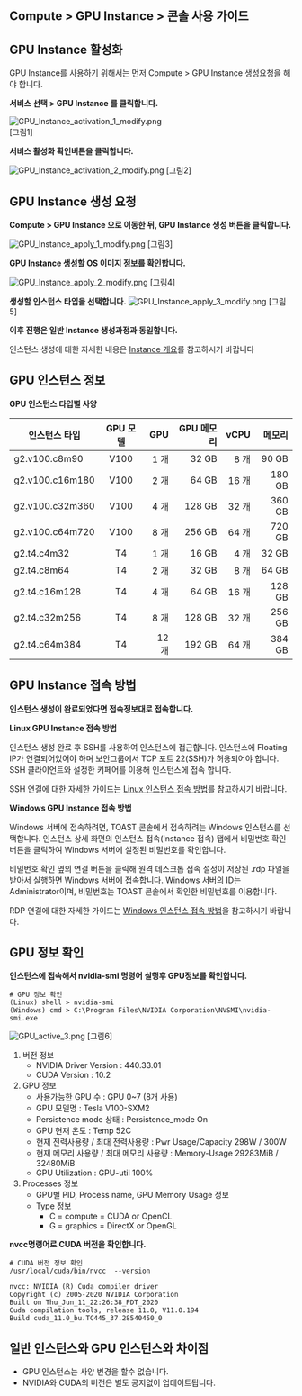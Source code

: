 ## Compute > GPU Instance > 콘솔 사용 가이드

## GPU Instance 활성화

GPU Instance를 사용하기 위해서는 먼저 Compute > GPU Instance 생성요청을 해야 합니다.

**서비스 선택 > GPU Instance 를 클릭합니다.**

![GPU_Instance_activation_1_modify.png](http://static.toastoven.net/prod_gpu/ko_TG_C1.jpg)  
[그림1]

**서비스 활성화 확인버튼을 클릭합니다.**

![GPU_Instance_activation_2_modify.png](http://static.toastoven.net/prod_gpu/ko_TG_C2.jpg)
[그림2]



## GPU Instance 생성 요청

**Compute > GPU Instance 으로 이동한 뒤, GPU Instance 생성 버튼을 클릭합니다.**

![GPU_Instance_apply_1_modify.png](http://static.toastoven.net/prod_gpu/ko_TG_C3.jpg)
[그림3]

**GPU Instance 생성할 OS 이미지 정보를 확인합니다.**

![GPU_Instance_apply_2_modify.png](http://static.toastoven.net/prod_gpu/ko_TG_C4.jpg)
[그림4]

**생성할 인스턴스 타입을 선택합니다.**
![GPU_Instance_apply_3_modify.png](http://static.toastoven.net/prod_gpu/ko_TG_C5.jpg)
[그림5]

**이후 진행은 일반 Instance 생성과정과 동일합니다.**

인스턴스 생성에 대한 자세한 내용은 [Instance 개요](http://docs.toast.com/ko/Compute/Instance/ko/overview/)를 참고하시기 바랍니다


## GPU 인스턴스 정보

**GPU 인스턴스 타입별 사양**

| 인스턴스 타입   | GPU 모델 | GPU   | GPU 메모리 | vCPU  | 메모리 |
| --------------- | :--------: | -----: | ----------: | -----: | ------: |
| g2.v100.c8m90   | V100     | 1 개  | 32 GB      | 8 개  | 90 GB  |
| g2.v100.c16m180 | V100     | 2 개  | 64 GB      | 16 개 | 180 GB |
| g2.v100.c32m360 | V100     | 4 개  | 128 GB     | 32 개 | 360 GB |
| g2.v100.c64m720 | V100     | 8 개  | 256 GB     | 64 개 | 720 GB |
| g2.t4.c4m32     | T4       | 1 개  | 16 GB      | 4 개  | 32 GB  |
| g2.t4.c8m64     | T4       | 2 개  | 32 GB      | 8 개  | 64 GB  |
| g2.t4.c16m128   | T4       | 4 개  | 64 GB      | 16 개 | 128 GB |
| g2.t4.c32m256   | T4       | 8 개  | 128 GB     | 32 개 | 256 GB |
| g2.t4.c64m384   | T4       | 12 개 | 192 GB     | 64 개 | 384 GB |



## GPU Instance 접속 방법

**인스턴스 생성이 완료되었다면 접속정보대로 접속합니다.**

**Linux GPU Instance 접속 방법**

인스턴스 생성 완료 후 SSH를 사용하여 인스턴스에 접근합니다.
인스턴스에 Floating IP가 연결되어있어야 하며 보안그룹에서 TCP 포트 22(SSH)가 허용되어야 합니다.
SSH 클라이언트와 설정한 키페어를 이용해 인스턴스에 접속 합니다.

SSH 연결에 대한 자세한 가이드는 [Linux 인스턴스 접속 방법](https://docs.toast.com/ko/Compute/Instance/ko/overview/#linux)를 참고하시기 바랍니다.

**Windows GPU Instance 접속 방법**

Windows 서버에 접속하려면, TOAST 콘솔에서 접속하려는 Windows 인스턴스를 선택합니다. 인스턴스 상세 화면의 인스턴스 접속(Instance 접속) 탭에서 비밀번호 확인 버튼을 클릭하여 Windows 서버에 설정된 비밀번호를 확인합니다.

비밀번호 확인 옆의 연결 버튼을 클릭해 원격 데스크톱 접속 설정이 저장된 .rdp 파일을 받아서 실행하면 Windows 서버에 접속합니다. Windows 서버의 ID는 Administrator이며, 비밀번호는 TOAST 콘솔에서 확인한 비밀번호를 이용합니다.

RDP 연결에 대한 자세한 가이드는 [Windows 인스턴스 접속 방법](https://docs.toast.com/ko/Compute/Instance/ko/overview/#windows)을 참고하시기 바랍니다.

## GPU 정보 확인

**인스턴스에 접속해서 nvidia-smi 명령어 실행후 GPU정보를 확인합니다.**

```
# GPU 정보 확인
(Linux) shell > nvidia-smi
(Windows) cmd > C:\Program Files\NVIDIA Corporation\NVSMI\nvidia-smi.exe
```

![GPU_active_3.png](http://static.toastoven.net/prod_gpu/nvidia-smi_stress2_1_70.png)
[그림6]

1. 버전 정보
    * NVIDIA Driver Version : 440.33.01
    * CUDA Version : 10.2
2. GPU 정보
    * 사용가능한 GPU 수 : GPU 0~7 (8개 사용)
    * GPU 모델명 : Tesla V100-SXM2
    * Persistence mode 상태 : Persistence_mode On
    * GPU 현재 온도 : Temp 52C
    * 현재 전력사용량 / 최대 전력사용량 : Pwr Usage/Capacity 298W / 300W
    * 현재 메모리 사용량 / 최대 메모리 사용량 : Memory-Usage 29283MiB / 32480MiB
    * GPU Utilization : GPU-util 100%
3. Processes 정보
    * GPU별 PID, Process name, GPU Memory Usage 정보
    * Type 정보
        * C = compute = CUDA or OpenCL
        * G = graphics = DirectX or OpenGL

**nvcc명령어로 CUDA 버전을 확인합니다.**

```
# CUDA 버전 정보 확인
/usr/local/cuda/bin/nvcc  --version

nvcc: NVIDIA (R) Cuda compiler driver
Copyright (c) 2005-2020 NVIDIA Corporation
Built on Thu_Jun_11_22:26:38_PDT_2020
Cuda compilation tools, release 11.0, V11.0.194
Build cuda_11.0_bu.TC445_37.28540450_0
```




## 일반 인스턴스와 GPU 인스턴스와 차이점

* GPU 인스턴스는 사양 변경을 할수 없습니다.
* NVIDIA와 CUDA의 버전은 별도 공지없이 업데이트됩니다.
